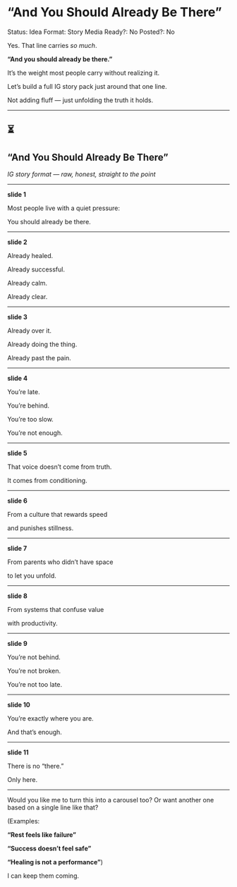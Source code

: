 # “And You Should Already Be There”

Status: Idea
Format: Story
Media Ready?: No
Posted?: No

Yes. That line carries *so much*.

**“And you should already be there.”**

It’s the weight most people carry without realizing it.

Let’s build a full IG story pack just around that one line.

Not adding fluff — just unfolding the truth it holds.

---

## **⏳**

## **“And You Should Already Be There”**

*IG story format — raw, honest, straight to the point*

---

**slide 1**

Most people live with a quiet pressure:

You should already be there.

---

**slide 2**

Already healed.

Already successful.

Already calm.

Already clear.

---

**slide 3**

Already over it.

Already doing the thing.

Already past the pain.

---

**slide 4**

You’re late.

You’re behind.

You’re too slow.

You’re not enough.

---

**slide 5**

That voice doesn’t come from truth.

It comes from conditioning.

---

**slide 6**

From a culture that rewards speed

and punishes stillness.

---

**slide 7**

From parents who didn’t have space

to let you unfold.

---

**slide 8**

From systems that confuse value

with productivity.

---

**slide 9**

You’re not behind.

You’re not broken.

You’re not too late.

---

**slide 10**

You’re exactly where you are.

And that’s enough.

---

**slide 11**

There is no “there.”

Only here.

---

Would you like me to turn this into a carousel too? Or want another one based on a single line like that?

(Examples:

**“Rest feels like failure”**

**“Success doesn’t feel safe”**

**“Healing is not a performance”**)

I can keep them coming.
